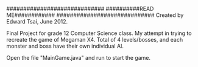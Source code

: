#############################
##########READ ME############
#############################
Created by Edward Tsai, June 2012.

<p>Final Project for grade 12 Computer Science class.
My attempt in trying to recreate the game of Megaman X4.
Total of 4 levels/bosses, and each monster and boss have their own individual AI.</p>
<p>Open the file "MainGame.java" and run to start the game.</p>

